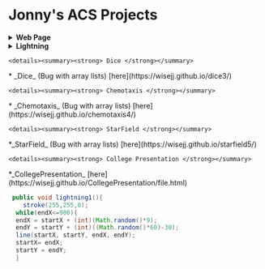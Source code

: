# Jonny's ACS Projects

<details><summary><strong> Web Page </strong></summary>
  <p>
* _WebPage_ [here](https://wisejj.github.io/VacationPage/chinaPage/) 
   </details>
   
   
   <details><summary><strong> Lightning </strong></summary>
  <p>
* _Lightning_ [here](https://wisejj.github.io/lightning2/)
    </details>
    
    
    <details><summary><strong> Dice </strong></summary>
  <p>
* _Dice_ (Bug with array lists) [here](https://wisejj.github.io/dice3/)
    </details>
    
    
    <details><summary><strong> Chemotaxis </strong></summary>
  <p>
* _Chemotaxis_ (Bug with array lists) [here](https://wisejj.github.io/chemotaxis4/)
    </details>
    
    
    <details><summary><strong> StarField </strong></summary>
  <p>
*_StarField_ (Bug with array lists) [here](https://wisejj.github.io/starfield5/)
    </details>
    
    
    <details><summary><strong> College Presentation </strong></summary>
  <p>
*_CollegePresentation_  [here](https://wisejj.github.io/CollegePresentation/file.html)
    </details>
    
    
```Java
 public void lightning1(){
    stroke(255,255,0);
  while(endX<=900){
  endX = startX + (int)(Math.random()*9);
  endY = startY + (int)((Math.random()*60)-30);
  line(startX, startY, endX, endY);
  startX= endX;
  startY = endY;
  }
```
